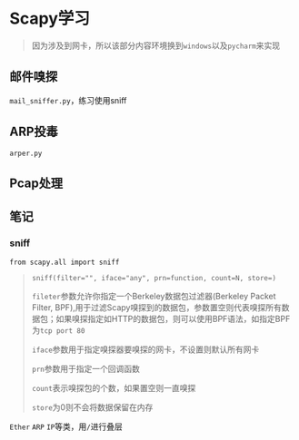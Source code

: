 # Scapy学习

> 因为涉及到网卡，所以该部分内容环境换到`windows`以及`pycharm`来实现

## 邮件嗅探
`mail_sniffer.py`，练习使用sniff

## ARP投毒
`arper.py`

## Pcap处理

## 笔记
### sniff
```
from scapy.all import sniff
```
>`sniff(filter="", iface="any", prn=function, count=N, store=)`
> 
> `fileter`参数允许你指定一个Berkeley数据包过滤器(Berkeley Packet Filter, BPF),用于过滤Scapy嗅探到的数据包，参数置空则代表嗅探所有数据包；如果嗅探指定如HTTP的数据包，则可以使用BPF语法，如指定BPF为`tcp port 80`
> 
> `iface`参数用于指定嗅探器要嗅探的网卡，不设置则默认所有网卡
> 
> `prn`参数用于指定一个回调函数
> 
> `count`表示嗅探包的个数，如果置空则一直嗅探
> 
> `store`为0则不会将数据保留在内存

`Ether` `ARP` `IP`等类，用`/`进行叠层

